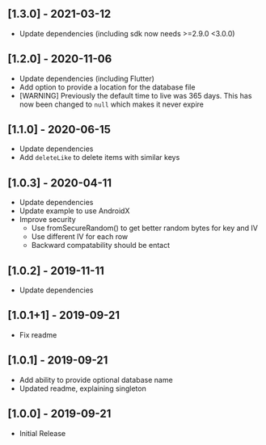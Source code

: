 ## [1.3.0] - 2021-03-12

- Update dependencies (including sdk now needs >=2.9.0 <3.0.0)

## [1.2.0] - 2020-11-06

- Update dependencies (including Flutter)
- Add option to provide a location for the database file
- [WARNING] Previously the default time to live was 365 days. This has now been changed to `null` which makes it never expire 

## [1.1.0] - 2020-06-15

- Update dependencies
- Add `deleteLike` to delete items with similar keys

## [1.0.3] - 2020-04-11

- Update dependencies
- Update example to use AndroidX
- Improve security
  - Use fromSecureRandom() to get better random bytes for key and IV
  - Use different IV for each row
  - Backward compatability should be entact

## [1.0.2] - 2019-11-11

- Update dependencies

## [1.0.1+1] - 2019-09-21

- Fix readme

## [1.0.1] - 2019-09-21

- Add ability to provide optional database name
- Updated readme, explaining singleton

## [1.0.0] - 2019-09-21

- Initial Release
